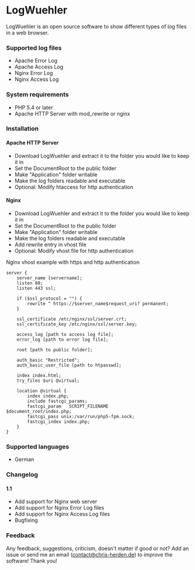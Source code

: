 LogWuehler
==========

LogWuehler is an open source software to show different types of log files in a web browser.

### Supported log files
+   Apache Error Log
+   Apache Access Log
+   Nginx Error Log
+   Nginx Access Log

### System requirements
+   PHP 5.4 or later
+   Apache HTTP Server with mod_rewrite or nginx

### Installation
#### Apache HTTP Server
+ Download LogWuehler and extract it to the folder you would like to keep it in
+ Set the DocumentRoot to the public folder
+ Make "Application" folder writable
+ Make the log folders readable and executable
+ Optional: Modify htaccess for http authentication

#### Nginx
+ Download LogWuehler and extract it to the folder you would like to keep it in
+ Set the DocumentRoot to the public folder
+ Make "Application" folder writable
+ Make the log folders readable and executable
+ Add rewrite entry in vhost file
+ Optional: Modify vhost file for http authentication

Nginx vhost example with https and http authentication

    server {
        server_name [servername];
        listen 80;
        listen 443 ssl;

        if ($ssl_protocol = "") {
            rewrite ^ https://$server_name$request_uri? permanent;
        }

        ssl_certificate /etc/nginx/ssl/server.crt;
        ssl_certificate_key /etc/nginx/ssl/server.key;

        access_log [path to access log file];
        error_log [path to error log file];

        root [path to public folder];

        auth_basic "Restricted";
        auth_basic_user_file [path to htpasswd];

        index index.html;
        try_files $uri @virtual;

        location @virtual {
            index index.php;
            include fastcgi_params;
            fastcgi_param   SCRIPT_FILENAME         $document_root/index.php;
            fastcgi_pass unix:/var/run/php5-fpm.sock;
            fastcgi_index index.php;
        }
    }

### Supported languages
+ German

### Changelog
#### 1.1
+ Add support for Nginx web server
+ Add support for Nginx Error Log files
+ Add support for Nginx Access Log files
+ Bugfixing

### Feedback
Any feedback, suggestions, criticism, doesn't matter if good or not?
Add an issue or send me an email (contact@chris-herden.de) to improve the software!
Thank you!
